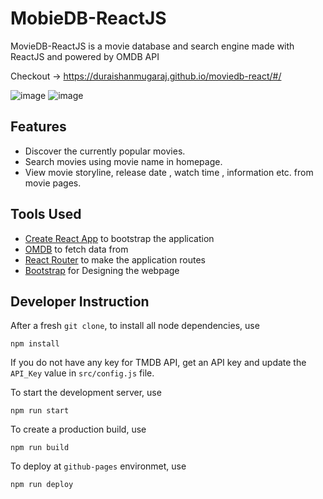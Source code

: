 # MobieDB-ReactJS

MovieDB-ReactJS is a movie database and search engine made with ReactJS and powered by OMDB API

Checkout -> https://duraishanmugaraj.github.io/moviedb-react/#/

![image](https://user-images.githubusercontent.com/68941801/132940516-4f0e50ac-1b39-40c4-b46d-843190137a6e.png)
![image](https://user-images.githubusercontent.com/68941801/132942587-e3613f6a-cdac-4c35-900e-39dfccb5b4d2.png)



## Features

- Discover the currently popular movies.
- Search movies using movie name in homepage.
- View movie storyline, release date , watch time , information etc. from movie pages.

## Tools Used

- [Create React App](https://create-react-app.dev/) to bootstrap the application
- [OMDB](http://www.omdbapi.com/) to fetch data from
- [React Router](https://reactrouter.com/web/guides/quick-start) to make the application routes
- [Bootstrap](https://react-icons.netlify.com/#/) for Designing the webpage

## Developer Instruction

After a fresh `git clone`, to install all node dependencies, use

```shell
npm install
```

If you do not have any key for TMDB API, get an API key and update the `API_Key` value in `src/config.js` file.

To start the development server, use

```shell
npm run start
```

To create a production build, use

```shell
npm run build
```

To deploy at `github-pages` environmet, use

```shell
npm run deploy
```
